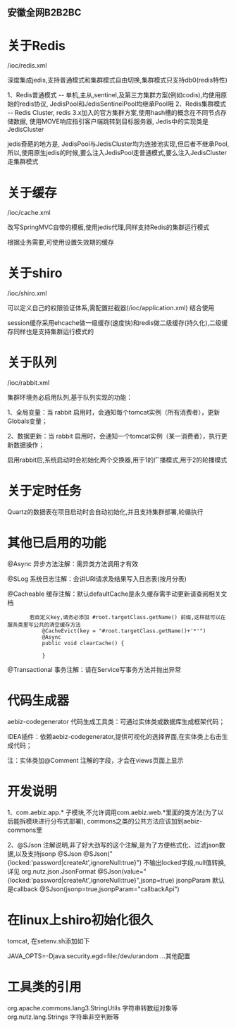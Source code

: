 安徽全网B2B2BC
---------------------
# 关于Redis

/ioc/redis.xml

深度集成jedis,支持普通模式和集群模式自由切换,集群模式只支持db0(redis特性)

1、Redis普通模式 -- 单机,主从,sentinel,及第三方集群方案(例如codis),均使用原始的redis协议, JedisPool和JedisSentinelPool均继承Pool<Jedis>哦
2、Redis集群模式 -- Redis Cluster, redis 3.x加入的官方集群方案,使用hash槽的概念在不同节点存储数据, 使用MOVE响应指引客户端跳转到目标服务器, Jedis中的实现类是JedisCluster

jedis奇葩的地方是, JedisPool与JedisCluster均为连接池实现,但后者不继承Pool<Jedis>,所以,使用原生jedis的时候,要么注入JedisPool走普通模式,要么注入JedisCluster走集群模式

# 关于缓存

/ioc/cache.xml

改写SpringMVC自带的模板,使用jedis代理,同样支持Redis的集群运行模式

根据业务需要,可使用设置失效期的缓存

# 关于shiro

/ioc/shiro.xml

可以定义自己的权限验证体系,需配置拦截器(/ioc/application.xml) 结合使用

session缓存采用ehcache做一级缓存(速度快)和redis做二级缓存(持久化),二级缓存同样也是支持集群运行模式的

# 关于队列

/ioc/rabbit.xml
 
集群环境务必启用队列,基于队列实现的功能：

1、全局变量：当 rabbit 启用时，会通知每个tomcat实例（所有消费者），更新Globals变量；

2、数据更新：当 rabbit 启用时，会通知一个tomcat实例（某一消费者），执行更新数据操作；

启用rabbit后,系统启动时会初始化两个交换器,用于1的广播模式,用于2的轮播模式

# 关于定时任务

Quartz的数据表在项目启动时会自动初始化,并且支持集群部署,轮循执行

# 其他已启用的功能

@Async 异步方法注解：需异类方法调用才有效

@SLog  系统日志注解：会讲URI请求及结果写入日志表(按月分表)

@Cacheable 缓存注解：默认defaultCache是永久缓存需手动更新请查阅相关文档
           
           若自定义key,请务必添加 #root.targetClass.getName() 前缀,这样就可以在服务类里写公共的清空缓存方法
               @CacheEvict(key = "#root.targetClass.getName()+'*'")
               @Async
               public void clearCache() {    
                      
               }

@Transactional 事务注解：请在Service写事务方法并抛出异常

# 代码生成器

aebiz-codegenerator 代码生成工具类：可通过实体类或数据库生成框架代码；

IDEA插件：依赖aebiz-codegenerator,提供可视化的选择界面,在实体类上右击生成代码；

注：实体类加@Comment 注解的字段，才会在views页面上显示

# 开发说明

1、com.aebiz.app.* 子模块,不允许调用com.aebiz.web.*里面的类方法(为了以后能拆模块进行分布式部署),
commons之类的公共方法应该加到aebiz-commons里

2、@SJson 注解说明,非了好大劲写的这个注解,是为了方便格式化、过滤json数据,以及支持jsonp
@SJson
@SJson("{locked:'password|createAt',ignoreNull:true}")
    不输出locked字段,null值转换,详见 org.nutz.json.JsonFormat
@SJson(value="{locked:'password|createAt',ignoreNull:true}",jsonp=true)
    jsonpParam 默认是callback
@SJson(jsonp=true,jsonpParam="callbackApi")

#  在linux上shiro初始化很久

tomcat, 在setenv.sh添加如下

JAVA_OPTS=-Djava.security.egd=file:/dev/urandom ...其他配置

# 工具类的引用

org.apache.commons.lang3.StringUtils    字符串转数组对象等
org.nutz.lang.Strings                    字符串非空判断等